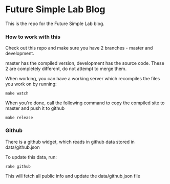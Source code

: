 # Future Simple Lab Blog

This is the repo for the Future Simple Lab blog.

### How to work with this

Check out this repo and make sure you have 2 branches - master and development.

master has the compiled version, development has the source code. These 2 are completely different, do not attempt to merge them.

When working, you can have a working server which recompiles the files you work on by running:

```
make watch
```

When you're done, call the following command to copy the compiled site to master and push it to github

```
make release
```

### Github

There is a github widget, which reads in github data stored in data/github.json

To update this data, run:

```
rake github
```

This will fetch all public info and update the data/github.json file
